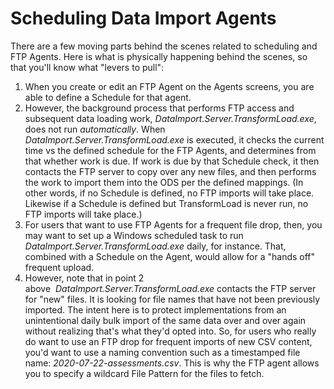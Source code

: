 # Scheduling Data Import Agents

There are a few moving parts behind the scenes related to scheduling and FTP
Agents. Here is what is physically happening behind the scenes, so that you'll
know what "levers to pull":

1. When you create or edit an FTP Agent on the Agents screens, you are able to
    define a Schedule for that agent.
2. However, the background process that performs FTP access and subsequent data
    loading work, _DataImport.Server.TransformLoad.exe_, does not run
    _automatically_. When _DataImport.Server.TransformLoad.exe_ is executed, it
    checks the current time vs the defined schedule for the FTP Agents, and
    determines from that whether work is due. If work is due by that Schedule
    check, it then contacts the FTP server to copy over any new files, and then
    performs the work to import them into the ODS per the defined mappings. (In
    other words, if no Schedule is defined, no FTP imports will take place.
    Likewise if a Schedule is defined but TransformLoad is never run, no FTP
    imports will take place.)
3. For users that want to use FTP Agents for a frequent file drop, then, you
    may want to set up a Windows scheduled task to run
    _DataImport.Server.TransformLoad.exe_ daily, for instance. That, combined
    with a Schedule on the Agent, would allow for a "hands off" frequent upload.
4. However, note that in point 2
    above  _DataImport.Server.TransformLoad.exe_ contacts the FTP server for
    "new" files. It is looking for file names that have not been previously
    imported. The intent here is to protect implementations from an
    unintentional daily bulk import of the same data over and over again without
    realizing that's what they'd opted into. So, for users who really do want to
    use an FTP drop for frequent imports of new CSV content, you'd want to use a
    naming convention such as a timestamped file name:
    _2020-07-22-assessments.csv_. This is why the FTP agent allows you to
    specify a wildcard File Pattern for the files to fetch.
